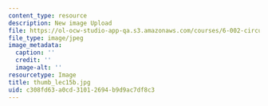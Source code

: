 ```yaml
---
content_type: resource
description: New image Upload
file: https://ol-ocw-studio-app-qa.s3.amazonaws.com/courses/6-002-circuits-and-electronics-spring-2007/c308fd63a0cd31012694b9d9ac7df8c3_thumb_lec15b.jpg
file_type: image/jpeg
image_metadata:
  caption: ''
  credit: ''
  image-alt: ''
resourcetype: Image
title: thumb_lec15b.jpg
uid: c308fd63-a0cd-3101-2694-b9d9ac7df8c3
---
```

